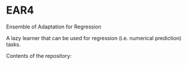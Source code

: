 EAR4
===

Ensemble of Adaptation for Regression

A lazy learner that can be used for regression (i.e. numerical prediction) tasks.


Contents of the repository:

